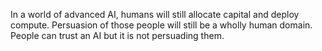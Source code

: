 In a world of advanced AI, humans will still allocate capital and deploy compute. Persuasion of those people will still be a wholly human domain. People can trust an AI but it is not persuading them.